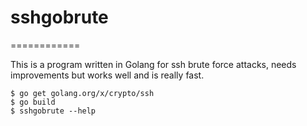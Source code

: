 # sshgobrute
============

This is a program written in Golang for ssh brute force attacks, needs improvements
but works well and is really fast.

    $ go get golang.org/x/crypto/ssh
    $ go build
    $ sshgobrute --help
